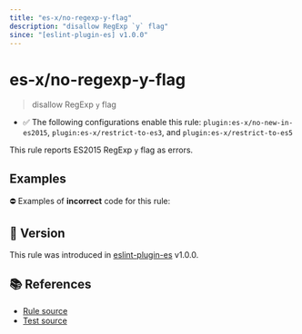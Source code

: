 ```yaml
---
title: "es-x/no-regexp-y-flag"
description: "disallow RegExp `y` flag"
since: "[eslint-plugin-es] v1.0.0"
---
```


# es-x/no-regexp-y-flag
> disallow RegExp `y` flag

- ✅ The following configurations enable this rule: `plugin:es-x/no-new-in-es2015`, `plugin:es-x/restrict-to-es3`, and `plugin:es-x/restrict-to-es5`

This rule reports ES2015 RegExp `y` flag as errors.

## Examples

⛔ Examples of **incorrect** code for this rule:

<eslint-playground type="bad" code="/*eslint es-x/no-regexp-y-flag: error */
const r1 = /foo/y
" />

## 🚀 Version

This rule was introduced in [eslint-plugin-es] v1.0.0.

[eslint-plugin-es]: https://github.com/mysticatea/eslint-plugin-es

## 📚 References

- [Rule source](https://github.com/ota-meshi/eslint-plugin-es-x/blob/master/lib/rules/no-regexp-y-flag.js)
- [Test source](https://github.com/ota-meshi/eslint-plugin-es-x/blob/master/tests/lib/rules/no-regexp-y-flag.js)

